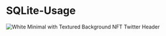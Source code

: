 # SQLite-Usage


![White Minimal with Textured Background NFT Twitter Header](https://user-images.githubusercontent.com/73459365/232911112-9cc381fe-5a0d-4c70-9f1b-5e357596791f.gif)
